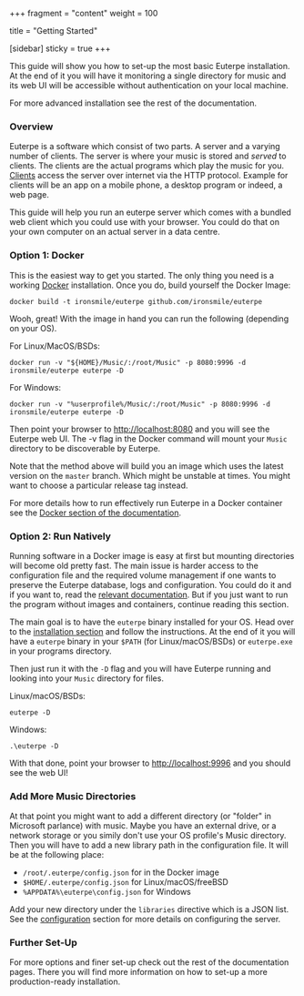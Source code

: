 +++
fragment = "content"
weight = 100

title = "Getting Started"

[sidebar]
  sticky = true
+++

This guide will show you how to set-up the most basic Euterpe installation. At the end of it you will have it monitoring a single directory for music and its web UI will be accessible without authentication on your local machine.

For more advanced installation see the rest of the documentation.

### Overview

Euterpe is a software which consist of two parts. A server and a varying number of clients. The server is where your music is stored and _served_ to clients. The clients are the actual programs which play the music for you. [Clients](/clients) access the server over internet via the HTTP protocol. Example for clients will be an app on a mobile phone, a desktop program or indeed, a web page.

This guide will help you run an euterpe server which comes with a bundled web client which you could use with your browser. You could do that on your own computer on an actual server in a data centre.

### Option 1: Docker

This is the easiest way to get you started. The only thing you need is a working [Docker](https://www.docker.com/) installation. Once you do, build yourself the Docker Image:

```
docker build -t ironsmile/euterpe github.com/ironsmile/euterpe
```

Wooh, great! With the image in hand you can run the following (depending on your OS).

For Linux/MacOS/BSDs:

```
docker run -v "${HOME}/Music/:/root/Music" -p 8080:9996 -d ironsmile/euterpe euterpe -D
```

For Windows:

```
docker run -v "%userprofile%/Music/:/root/Music" -p 8080:9996 -d ironsmile/euterpe euterpe -D
```

Then point your browser to [http://localhost:8080](http://localhost:8080) and you will see the Euterpe web UI. The -v flag in the Docker command will mount your `Music` directory to be discoverable by Euterpe.

Note that the method above will build you an image which uses the latest version on the `master` branch. Which might be unstable at times. You might want to choose a particular release tag instead.

For more details how to run effectively run Euterpe in a Docker container see the [Docker section of the documentation](/docs/docker).

### Option 2: Run Natively

Running software in a Docker image is easy at first but mounting directories will become old pretty fast. The main issue is harder access to the configuration file and the required volume management if one wants to preserve the Euterpe database, logs and configuration. You could do it and if you want to, read the [relevant documentation](/docs/docker). But if you just want to run the program without images and containers, continue reading this section.

The main goal is to have the `euterpe` binary installed for your OS. Head over to the [installation section](/docs/installation) and follow the instructions. At the end of it you will have a `euterpe` binary in your `$PATH` (for Linux/macOS/BSDs) or `euterpe.exe` in your programs directory.

Then just run it with the `-D` flag and you will have Euterpe running and looking into your `Music` directory for files.

Linux/macOS/BSDs:

```
euterpe -D
```

Windows:

```
.\euterpe -D
```

With that done, point your browser to [http://localhost:9996](http://localhost:9996) and you should see the web UI!

### Add More Music Directories

At that point you might want to add a different directory (or "folder" in Microsoft parlance) with music. Maybe you have an external drive, or a network storage or you simily don't use your OS profile's Music directory. Then you will have to add a new library path in the configuration file. It will be at the following place:

* `/root/.euterpe/config.json` for in the Docker image
* `$HOME/.euterpe/config.json` for Linux/macOS/freeBSD
* `%APPDATA%\euterpe\config.json` for Windows

Add your new directory under the `libraries` directive which is a JSON list. See the [configuration](/docs/configuration) section for more details on configuring the server.

### Further Set-Up

For more options and finer set-up check out the rest of the documentation pages. There you will find more information on how to set-up a more production-ready installation.
